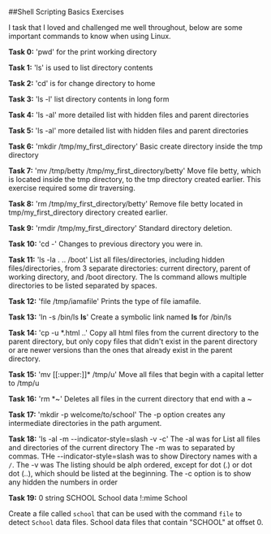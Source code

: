##Shell Scripting Basics Exercises

I task that I loved and challenged me well throughout, below are some important commands to know when using Linux.

**Task 0:** 'pwd' for the print working directory

**Task 1:** 'ls' is used to list directory contents

**Task 2:** 'cd' is for change directory to home

**Task 3:** 'ls -l' list directory contents in long form

**Task 4:** 'ls -al' more detailed list with hidden files and parent directories

**Task 5:** 'ls -al' more detailed list with hidden files and parent directories

**Task 6:** 'mkdir /tmp/my_first_directory' Basic create directory inside the tmp directory

**Task 7:**
  'mv /tmp/betty /tmp/my_first_directory/betty'
  Move file betty, which is located inside the tmp directory, to the tmp directory created earlier.
  This exercise required some dir traversing.

**Task 8:**
  'rm /tmp/my_first_directory/betty'
  Remove file betty located in tmp/my_first_directory directory created earlier.

**Task 9:**
  'rmdir /tmp/my_first_directory'
  Standard directory deletion.

**Task 10:**
  'cd -'
  Changes to previous directory you were in.

**Task 11:**
  'ls -la . .. /boot'
  List all files/directories, including hidden files/directories, from 3 separate directories: current directory, parent of working directory, and /boot directory.
  The ls command allows multiple directories to be listed separated by spaces.

**Task 12:**
  'file /tmp/iamafile'
  Prints the type of file iamafile.

**Task 13:**
  'ln -s /bin/ls __ls__'
  Create a symbolic link named __ls__ for /bin/ls

**Task 14:**
  'cp -u *.html ..'
  Copy all html files from the current directory to the parent directory, but only copy files that didn't exist in the parent directory or are newer versions than the ones that already exist in the parent directory.

**Task 15:**
  'mv [[:upper:]]* /tmp/u'
  Move all files that begin with a capital letter to /tmp/u

**Task 16:**
  'rm *~'
  Deletes all files in the current directory that end with a ~

**Task 17:**
  'mkdir -p welcome/to/school'
  The -p option creates any intermediate directories in the path argument.

**Task 18:**
  'ls -al -m --indicator-style=slash -v -c'
  The -al was for List all files and directories of the current directory
  The -m was to separated by commas.
  THe --indicator-style=slash was to show Directory names  with a `/`.
  The -v was The listing should be alph ordered, except for dot (.) or dot dot (..), which should be listed at the beginning.
  The -c option is to show any hidden the numbers in order

**Task 19:**
  0   string  SCHOOL School data
  !:mime  School

  Create a file called `school` that can be used with the command `file` to detect `School` data files. School data files that contain "SCHOOL" at offset 0.
